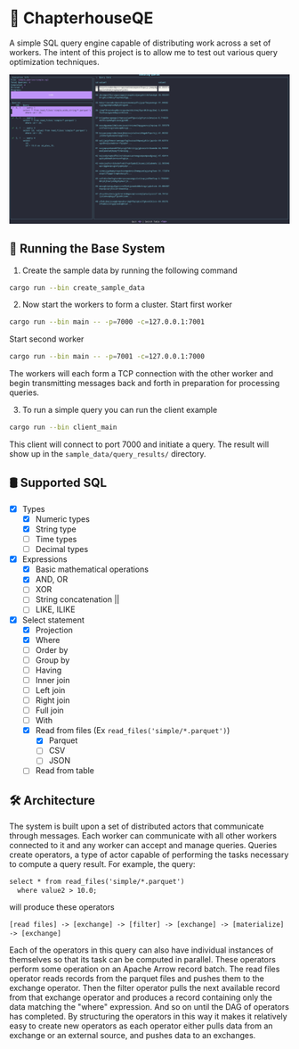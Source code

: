# 📖 ChapterhouseQE
A simple SQL query engine capable of distributing work across a set of
workers. The intent of this project is to allow me to test out various 
query optimization techniques.

![Query TUI](./imgs/query_tui_example.png)

## 🚀 Running the Base System

1. Create the sample data by running the following command

  ```bash
  cargo run --bin create_sample_data
  ```

2. Now start the workers to form a cluster. Start first worker

  ```bash
  cargo run --bin main -- -p=7000 -c=127.0.0.1:7001
  ```

  Start second worker

  ```bash
  cargo run --bin main -- -p=7001 -c=127.0.0.1:7000
  ```

  The workers will each form a TCP connection with the other worker and 
  begin transmitting messages back and forth in preparation for processing 
  queries.

3. To run a simple query you can run the client example

  ```bash
  cargo run --bin client_main
  ```

  This client will connect to port 7000 and initiate a query. The result
  will show up in the `sample_data/query_results/` directory.

## 🛢️ Supported SQL

- [X] Types
  - [X] Numeric types
  - [X] String type
  - [ ] Time types
  - [ ] Decimal types
- [x] Expressions
  - [X] Basic mathematical operations
  - [X] AND, OR
  - [ ] XOR
  - [ ] String concatenation ||
  - [ ] LIKE, ILIKE
- [X] Select statement
  - [X] Projection
  - [X] Where
  - [ ] Order by
  - [ ] Group by
  - [ ] Having
  - [ ] Inner join
  - [ ] Left join
  - [ ] Right join
  - [ ] Full join
  - [ ] With 
  - [X] Read from files (Ex `read_files('simple/*.parquet')`)
    - [X] Parquet
    - [ ] CSV
    - [ ] JSON
  - [ ] Read from table

## 🛠 Architecture

The system is built upon a set of distributed actors that communicate through
messages. Each worker can communicate with all other workers connected to it
and any worker can accept and manage queries. Queries create operators, a type of actor
capable of performing the tasks necessary to compute a query result. For example, the query:
```
select * from read_files('simple/*.parquet')
  where value2 > 10.0;
```

will produce these operators
```
[read files] -> [exchange] -> [filter] -> [exchange] -> [materialize] -> [exchange]
```

Each of the operators in this query can also have individual instances of themselves so that
its task can be computed in parallel. These operators perform some operation
on an Apache Arrow record batch. The read files operator reads records from the parquet
files and pushes them to the exchange operator. Then the filter operator pulls the next
available record from that exchange operator and produces a record containing only
the data matching the "where" expression. And so on until the DAG of operators has completed. By 
structuring the operators in this way it makes it relatively easy to create new operators
as each operator either pulls data from an exchange or an external source, and pushes
data to an exchanges.


